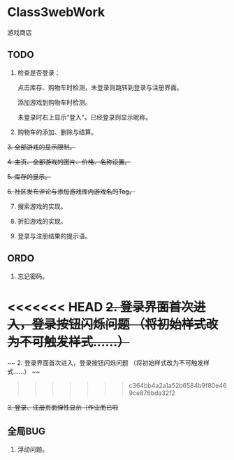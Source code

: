 # Class3webWork
游戏商店

## TODO
1. 检查是否登录：

    点击库存、购物车时检测，未登录则跳转到登录与注册界面。

    添加游戏到购物车时检测。

    未登录时右上显示“登入”，已经登录则显示昵称。

2. 购物车的添加、删除与结算。

~~3. 全部游戏的显示限制。~~

~~4. 主页、全部游戏的图片、价格、名称设置。~~

~~5. 库存的显示。~~

~~6. 社区发布评论与添加游戏库内游戏名的Tag。~~

7. 搜索游戏的实现。

8. 折扣游戏的实现。

9. 登录与注册结果的提示语。

## ORDO
1. 忘记密码。

<<<<<<< HEAD
~~2. 登录界面首次进入，登录按钮闪烁问题 （将初始样式改为不可触发样式......）~~
=======
~~
2. 登录界面首次进入，登录按钮闪烁问题 
（将初始样式改为不可触发样式......）
~~
>>>>>>> c364bb4a2a1a52b6584b9f80e469ce876bda32f2

~~3. 登录、注册页面弹性显示（作业而已啦~~

## 全局BUG
1. 浮动问题。
